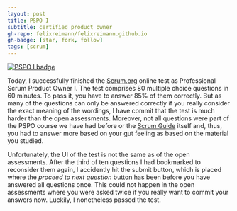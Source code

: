 ```yaml
---
layout: post
title: PSPO I
subtitle: certified product owner
gh-repo: felixreimann/felixreimann.github.io
gh-badge: [star, fork, follow]
tags: [scrum]
---
```


[![PSPO I badge](https://scrumorg-website-prod.s3.amazonaws.com/drupal/2018-04/Scrumorg-PSPOI_certification-112.png)](https://www.scrum.org/user/364086)

Today, I successfully finished the [Scrum.org](https://scrum.org) online test as Professional Scrum Product Owner I.
The test comprises 80 multiple choice questions in 60 minutes.
To pass it, you have to answer 85% of them correctly.
But as many of the questions can only be answered correctly if you really consider the exact meaning of the wordings, I have commit that the test is much harder than the open assessments.
Moreover, not all questions were part of the PSPO course we have had before or the [Scrum Guide](https://www.scrumguides.org/scrum-guide.html) itself and, thus, you had to answer more based on your gut feeling as based on the material you studied.

Unfortunately, the UI of the test is not the same as of the open assessments.
After the third of ten questions I had bookmarked to reconsider them again, I accidently hit the submit button, which is placed where the _proceed to next question_ button has been before you have answered all questions once.
This could not happen in the open assessments where you were asked twice if you really want to commit your answers now.
Luckily, I nonetheless passed the test.
